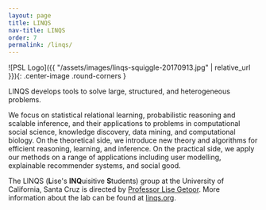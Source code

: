 ```yaml
---
layout: page
title: LINQS
nav-title: LINQS
order: 7
permalink: /linqs/
---
```


![PSL Logo]({{ "/assets/images/linqs-squiggle-20170913.jpg" | relative_url }}){: .center-image .round-corners }

LINQS develops tools to solve large, structured, and heterogeneous problems.

We focus on statistical relational learning, probabilistic reasoning and scalable inference, and their applications to problems in computational social science, knowledge discovery, data mining, and computational biology.
On the theoretical side, we introduce new theory and algorithms for efficient reasoning, learning, and inference.
On the practical side, we apply our methods on a range of applications including user modelling, explainable recommender systems, and social good.

The LINQS (**L**ise's **INQ**uisitive **S**tudents) group at the University of California, Santa Cruz is directed by [Professor Lise Getoor](https://getoor.soe.ucsc.edu/).
More information about the lab can be found at [linqs.org](http://www.linqs.org).
